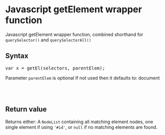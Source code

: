 # Javascript getElement wrapper function
Javascript getElement wrapper function, combined shorthand for <code>querySelector()</code> and <code>querySelectorAll()</code>

## Syntax
<pre>
var x = getEl(selectors, parentElem);
</pre>
Parameter <code>parentElem</code> is optional
If not used then it defaults to: document

<br />
<br />

## Return value
Returns either: A <code>NodeList</code> containing all matching element nodes, one single element if using <code>'#id'</code>,
or <code>null</code> if no matching elements are found.
